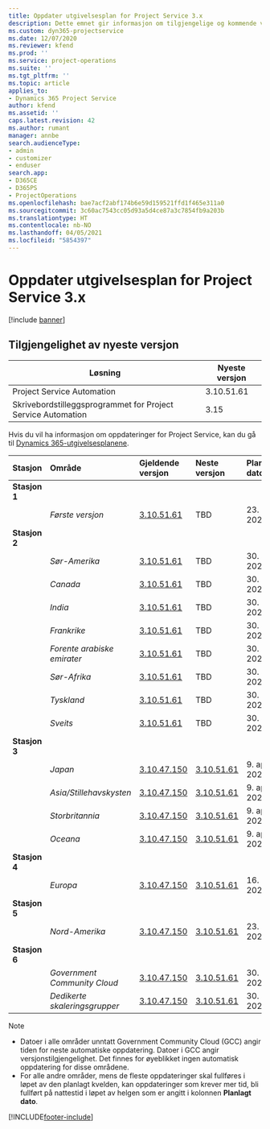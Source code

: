 ```yaml
---
title: Oppdater utgivelsesplan for Project Service 3.x
description: Dette emnet gir informasjon om tilgjengelige og kommende versjoner av Dynamics 365 Project Service Automation.
ms.custom: dyn365-projectservice
ms.date: 12/07/2020
ms.reviewer: kfend
ms.prod: ''
ms.service: project-operations
ms.suite: ''
ms.tgt_pltfrm: ''
ms.topic: article
applies_to:
- Dynamics 365 Project Service
author: kfend
ms.assetid: ''
caps.latest.revision: 42
ms.author: rumant
manager: annbe
search.audienceType:
- admin
- customizer
- enduser
search.app:
- D365CE
- D365PS
- ProjectOperations
ms.openlocfilehash: bae7acf2abf174b6e59d159521ffd1f465e311a0
ms.sourcegitcommit: 3c60ac7543cc05d93a5d4ce87a3c7854fb9a203b
ms.translationtype: HT
ms.contentlocale: nb-NO
ms.lasthandoff: 04/05/2021
ms.locfileid: "5854397"
---
```

# <a name="update-release-schedule-for-project-service-3x"></a>Oppdater utgivelsesplan for Project Service 3.x

[!include [banner](../includes/psa-now-project-operations.md)]

## <a name="latest-version-availability"></a>Tilgjengelighet av nyeste versjon

| Løsning  | Nyeste versjon |
|-------|----|
| Project Service Automation    | 3.10.51.61 |
| Skrivebordstilleggsprogrammet for Project Service Automation                | 3.15          |

Hvis du vil ha informasjon om oppdateringer for Project Service, kan du gå til [Dynamics 365-utgivelsesplanene](https://docs.microsoft.com/dynamics365/release-plans/). 

| Stasjon  | Område | Gjeldende versjon | Neste versjon |  Planlagt dato
| :---   | :---   | :---   | :---   |:---   |         
|<strong>Stasjon 1</strong> | |  |  | |
| | <i>Første versjon</i> | [3.10.51.61](whats-new-ur-30.md) | TBD | 23. april 2021
|<strong>Stasjon 2</strong> | |  |  | |
| | <i>Sør-Amerika</i> | [3.10.51.61](whats-new-ur-30.md) | TBD | 30. april 2021
| | <i>Canada</i> | [3.10.51.61](whats-new-ur-30.md) | TBD | 30. april 2021
| | <i>India</i> | [3.10.51.61](whats-new-ur-30.md) | TBD | 30. april 2021
| | <i>Frankrike</i> | [3.10.51.61](whats-new-ur-30.md) | TBD | 30. april 2021
| | <i>Forente arabiske emirater</i> | [3.10.51.61](whats-new-ur-30.md) | TBD | 30. april 2021
| | <i>Sør-Afrika</i> | [3.10.51.61](whats-new-ur-30.md) | TBD | 30. april 2021
| | <i>Tyskland</i> | [3.10.51.61](whats-new-ur-30.md) | TBD | 30. april 2021
| | <i>Sveits</i> | [3.10.51.61](whats-new-ur-30.md) | TBD | 30. april 2021
|<strong>Stasjon 3</strong> | |  |  | |
| | <i>Japan</i> | [3.10.47.150](whats-new-ur-29-5.md) | [3.10.51.61](whats-new-ur-30.md) | 9. april 2021
| | <i>Asia/Stillehavskysten</i> | [3.10.47.150](whats-new-ur-29-5.md) | [3.10.51.61](whats-new-ur-30.md) | 9. april 2021
| | <i>Storbritannia</i> | [3.10.47.150](whats-new-ur-29-5.md) | [3.10.51.61](whats-new-ur-30.md) | 9. april 2021
| | <i>Oceana</i> | [3.10.47.150](whats-new-ur-29-5.md) | [3.10.51.61](whats-new-ur-30.md) | 9. april 2021
|<strong>Stasjon 4</strong> | |  |  | |
| | <i>Europa</i> | [3.10.47.150](whats-new-ur-29-5.md) | [3.10.51.61](whats-new-ur-30.md) | 16. april 2021
|<strong>Stasjon 5</strong> | |  |  | |
| | <i>Nord-Amerika</i> | [3.10.47.150](whats-new-ur-29-5.md) | [3.10.51.61](whats-new-ur-30.md) | 23. april 2021
|<strong>Stasjon 6</strong> | |  |  | |
| | <i>Government Community Cloud</i> | [3.10.47.150](whats-new-ur-29-5.md) | [3.10.51.61](whats-new-ur-30.md) | 30. april 2021
| | <i>Dedikerte skaleringsgrupper</i> | [3.10.47.150](whats-new-ur-29-5.md) | [3.10.51.61](whats-new-ur-30.md) | 30. april 2021

>[!Note]
> - Datoer i alle områder unntatt Government Community Cloud (GCC) angir tiden for neste automatiske oppdatering. Datoer i GCC angir versjonstilgjengelighet. Det finnes for øyeblikket ingen automatisk oppdatering for disse områdene.
> - For alle andre områder, mens de fleste oppdateringer skal fullføres i løpet av den planlagt kvelden, kan oppdateringer som krever mer tid, bli fullført på nattestid i løpet av helgen som er angitt i kolonnen **Planlagt dato**.


[!INCLUDE[footer-include](../includes/footer-banner.md)]
